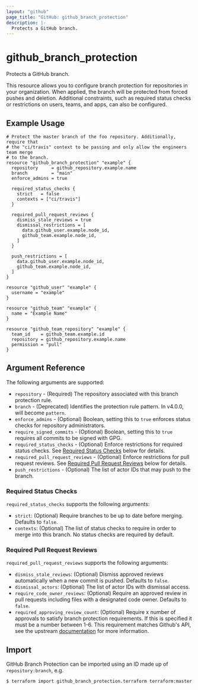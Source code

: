 ```yaml
---
layout: "github"
page_title: "GitHub: github_branch_protection"
description: |-
  Protects a GitHub branch.
---
```


# github\_branch\_protection

Protects a GitHub branch.

This resource allows you to configure branch protection for repositories in your organization. When applied, the branch will be protected from forced pushes and deletion. Additional constraints, such as required status checks or restrictions on users, teams, and apps, can also be configured.

## Example Usage

```hcl
# Protect the master branch of the foo repository. Additionally, require that
# the "ci/travis" context to be passing and only allow the engineers team merge
# to the branch.
resource "github_branch_protection" "example" {
  repository     = github_repository.example.name
  branch         = "main"
  enforce_admins = true

  required_status_checks {
    strict   = false
    contexts = ["ci/travis"]
  }

  required_pull_request_reviews {
    dismiss_stale_reviews = true
    dismissal_restrictions = [
      data.github_user.example.node_id,
      github_team.example.node_id,
    ]
  }

  push_restrictions = [
    data.github_user.example.node_id,
    github_team.example.node_id,
  ]
}

resource "github_user" "example" {
  username = "example"
}

resource "github_team" "example" {
  name = "Example Name"
}

resource "github_team_repository" "example" {
  team_id    = github_team.example.id
  repository = github_repository.example.name
  permission = "pull"
}
```

## Argument Reference

The following arguments are supported:

* `repository` - (Required) The repository associated with this branch protection rule.
* `branch` - (Deprecated) Identifies the protection rule pattern. In v4.0.0, will become `pattern`.
* `enforce_admins` - (Optional) Boolean, setting this to `true` enforces status checks for repository administrators.
* `require_signed_commits` - (Optional) Boolean, setting this to `true` requires all commits to be signed with GPG.
* `required_status_checks` - (Optional) Enforce restrictions for required status checks. See [Required Status Checks](#required-status-checks) below for details.
* `required_pull_request_reviews` - (Optional) Enforce restrictions for pull request reviews. See [Required Pull Request Reviews](#required-pull-request-reviews) below for details.
* `push_restrictions` - (Optional) The list of actor IDs that may push to the branch.

### Required Status Checks

`required_status_checks` supports the following arguments:

* `strict`: (Optional) Require branches to be up to date before merging. Defaults to `false`.
* `contexts`: (Optional) The list of status checks to require in order to merge into this branch. No status checks are required by default.

### Required Pull Request Reviews

`required_pull_request_reviews` supports the following arguments:

* `dismiss_stale_reviews`: (Optional) Dismiss approved reviews automatically when a new commit is pushed. Defaults to `false`.
* `dismissal_actors`: (Optional) The list of actor IDs with dismissal access.
* `require_code_owner_reviews`: (Optional) Require an approved review in pull requests including files with a designated code owner. Defaults to `false`.
* `required_approving_review_count`: (Optional) Require x number of approvals to satisfy branch protection requirements. If this is specified it must be a number between 1-6. This requirement matches Github's API, see the upstream [documentation](https://developer.github.com/v3/repos/branches/#parameters-1) for more information.


## Import

GitHub Branch Protection can be imported using an ID made up of `repository:branch`, e.g.

```
$ terraform import github_branch_protection.terraform terraform:master
```
